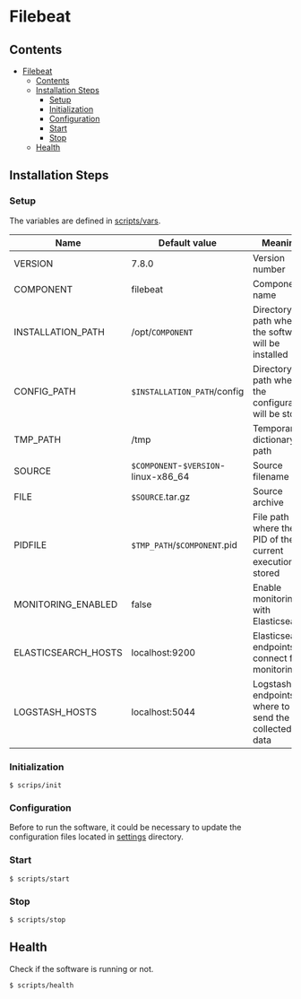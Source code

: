 # Filebeat

## Contents

- [Filebeat](#filebeat)
  - [Contents](#contents)
  - [Installation Steps](#installation-steps)
    - [Setup](#setup)
    - [Initialization](#initialization)
    - [Configuration](#configuration)
    - [Start](#start)
    - [Stop](#stop)
  - [Health](#health)

## Installation Steps

### Setup

The variables are defined in [scripts/vars](scripts/vars).

Name                | Default value                        | Meaning
--------------------|--------------------------------------|--------
VERSION             | 7.8.0                                | Version number
COMPONENT           | filebeat                             | Component name
INSTALLATION_PATH   | /opt/`COMPONENT`                     | Directory path where the software will be installed
CONFIG_PATH         | `$INSTALLATION_PATH`/config          | Directory path where the configuration will be stored
TMP_PATH            | /tmp                                 | Temporary dictionary path
SOURCE              | `$COMPONENT`-`$VERSION`-linux-x86_64 | Source filename
FILE                | `$SOURCE`.tar.gz                     | Source archive
PIDFILE             | `$TMP_PATH`/`$COMPONENT`.pid         | File path where the PID of the current execution is stored
MONITORING_ENABLED  | false                                | Enable monitoring with Elasticsearch
ELASTICSEARCH_HOSTS | localhost:9200                       | Elasticsearch endpoints to connect for monitoring
LOGSTASH_HOSTS      | localhost:5044                       | Logstash endpoints where to send the collected data

### Initialization

```console
$ scrips/init
```

### Configuration

Before to run the software, it could be necessary to update the configuration files located in [settings](settings) directory.

### Start

```console
$ scripts/start
```

### Stop

```console
$ scripts/stop
```

## Health

Check if the software is running or not.

```console
$ scripts/health
```
